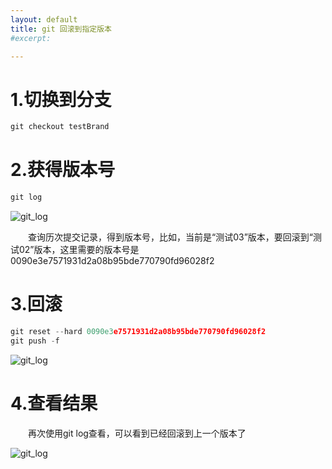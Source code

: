 ```yaml
---
layout: default
title: git 回滚到指定版本
#excerpt: 

---
```


# 1.切换到分支

```python
git checkout testBrand
```

# 2.获得版本号

```python
git log
```

![git_log]({{site.url}}/assets/2019-10-28-git_rebase/git_log.jpg)

　　查询历次提交记录，得到版本号，比如，当前是“测试03”版本，要回滚到“测试02”版本，这里需要的版本号是  0090e3e7571931d2a08b95bde770790fd96028f2



# 3.回滚

```python
git reset --hard 0090e3e7571931d2a08b95bde770790fd96028f2
git push -f
```

![git_log]({{site.url}}/assets/2019-10-28-git_rebase/git_rebase.jpg)

# 4.查看结果

　　再次使用git log查看，可以看到已经回滚到上一个版本了

![git_log]({{site.url}}/assets/2019-10-28-git_rebase/git_rebase_success.jpg)

  

